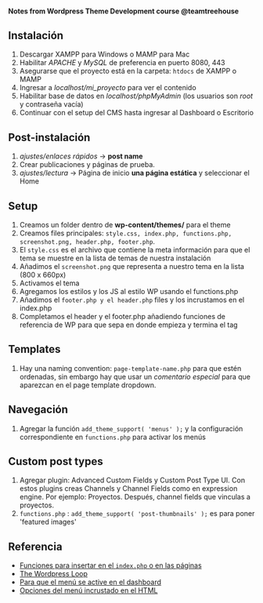#### Notes from Wordpress Theme Development course @teamtreehouse

__Instalación__
---

1. Descargar XAMPP para Windows o MAMP para Mac
2. Habilitar _APACHE_ y _MySQL_ de preferencia en puerto 8080, 443
3. Asegurarse que el proyecto está en la carpeta: `htdocs` de XAMPP o MAMP
4. Ingresar a *localhost/mi_proyecto* para ver el contenido
5. Habilitar base de datos en *localhost/phpMyAdmin* (los usuarios son _root_ y contraseña vacía)
6. Continuar con el setup del CMS hasta ingresar al Dashboard o Escritorio

__Post-instalación__
---
1. *ajustes/enlaces rápidos* -> __post name__
2. Crear publicaciones y páginas de prueba. 
3. *ajustes/lectura* -> Página de inicio __una página estática__ y seleccionar el Home

__Setup__
---

1. Creamos un folder dentro de __wp-content/themes/__ para el theme
2. Creamos files principales: `style.css, index.php, functions.php, screenshot.png, header.php, footer.php`. 
3. El `style.css` es el archivo que contiene la meta información para que el tema se muestre en la lista de temas de nuestra instalación
4. Añadimos el `screenshot.png` que representa a nuestro tema en la lista (800 x 660px)
5. Activamos el tema
6. Agregamos los estilos y los JS al estilo WP usando el functions.php
7. Añadimos el `footer.php y el header.php` files y los incrustamos en el index.php 
8. Completamos el header y el footer.php añadiendo funciones de referencia de WP para que sepa en donde empieza y termina el tag

__Templates__
---

1. Hay una naming convention: `page-template-name.php` para que estén ordenadas, sin embargo hay que usar un _comentario especial_ para que aparezcan en el page template dropdown.

__Navegación__
---

1. Agregar la función `add_theme_support( 'menus' );` y la configuración correspondiente en `functions.php` para activar los menús

__Custom post types__
---

1. Agregar plugin: Advanced Custom Fields y Custom Post Type UI. Con estos plugins creas Channels y Channel Fields como en expression engine. Por ejemplo: Proyectos. Después, channel fields que vinculas a proyectos. 
2. `functions.php` : `add_theme_support( 'post-thumbnails' );` es para poner 'featured images'

__Referencia__
---

- [Funciones para insertar en el `index.php` o en las páginas](http://codex.wordpress.org/Function_Reference)
- [The Wordpress Loop](http://codex.wordpress.org/The_Loop)
- [Para que el menú se active en el dashboard](http://codex.wordpress.org/Function_Reference/add_theme_support)
- [Opciones del menú incrustado en el HTML](http://codex.wordpress.org/Function_Reference/wp_nav_menu)